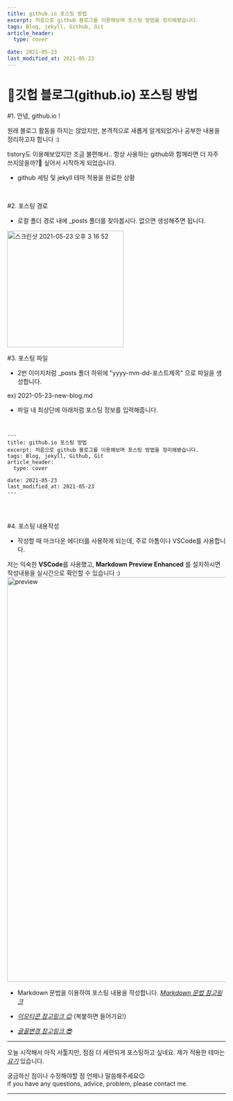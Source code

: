 ```yaml
---
title: github.io 포스팅 방법
excerpt: 처음으로 github 블로그를 이용해보며 포스팅 방법을 정리해봤습니다.
tags: Blog, jekyll, Github, Git
article_header:
  type: cover

date: 2021-05-23
last_modified_at: 2021-05-23
---
```


👻깃헙 블로그(github.io) 포스팅 방법
=============

#1.  안녕, github.io !

원래 블로그 활동을 하지는 않았지만, 본격적으로 새롭게 알게되었거나 공부한 내용을 정리하고자 합니다 :)

tistory도 이용해보았지만 조금 불편해서.. 항상 사용하는 github와 함께라면 더 자주 쓰지않을까?🤔 싶어서 시작하게 되었습니다.
* github 세팅 및 jekyll 테마 적용을 완료한 상황


<br/>



#2. 포스팅 경로
* 로컬 폴더 경로 내에 _posts 폴더를 찾아봅시다.
없으면 생성해주면 됩니다.
<img width="268" alt="스크린샷 2021-05-23 오후 3 16 52" src="https://user-images.githubusercontent.com/52614037/119250334-68c5f300-bbda-11eb-9af7-cf07e005b97f.png">



<br/>


#3. 포스팅 파일
* 2번 이미지처럼 _posts 폴더 하위에 "yyyy-mm-dd-포스트제목" 으로 파일을 생성합니다.

ex) 2021-05-23-new-blog.md

* 파일 내 최상단에 아래처럼 포스팅 정보를 입력해줍니다.

<pre><code>

---
title: github.io 포스팅 방법
excerpt: 처음으로 github 블로그를 이용해보며 포스팅 방법을 정리해봤습니다.
tags: Blog, jekyll, Github, Git
article_header:
  type: cover

date: 2021-05-23
last_modified_at: 2021-05-23
---

</code></pre>


<br/>

#4. 포스팅 내용작성
* 작성할 때 마크다운 에디터를 사용하게 되는데, 주로 아톰이나 VSCode를 사용합니다.

저는 익숙한 **VSCode**를 사용했고, **Markdown Preview Enhanced** 를 설치하시면 작성내용을 실시간으로 확인할 수 있습니다 :) 
<img width="931" alt="preview" src="https://user-images.githubusercontent.com/52614037/119250879-07a01e80-bbde-11eb-8034-d3d266eedea0.png">

* Markdown 문법을 이용하여 포스팅 내용을 작성합니다.
[*Markdown 문법 참고링크*](https://gist.github.com/ihoneymon/652be052a0727ad59601, "마크다운 문법 참고링크")

* [*이모티콘 참고링크 😊*](http://www.iemoji.com/, "마크다운 이모티콘") (복붙하면 들어가요!)

* [*글꼴변경 참고링크 😎*](https://hyeonjiwon.github.io/blog/%EA%B8%80%EA%BC%B4-%EB%B3%80%EA%B2%BD/, "글꼴변경 참고링크") 




<hr>

오늘 시작해서 아직 서툴지만, 점점 더 세련되게 포스팅하고 싶네요.
제가 적용한 테마는 [*요기*](https://github.com/kitian616/jekyll-TeXt-theme/, "현재 적용 된 테마") 있습니다.

궁금하신 점이나 수정해야할 점 언제나 말씀해주세요😉 <br/>
if you have any questions, advice, problem, please contact me.

<hr>


